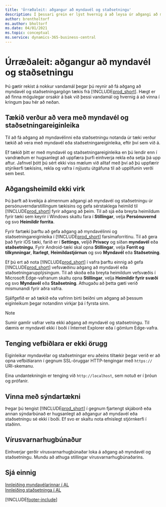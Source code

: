 ```yaml
---
title: 'Úrræðaleit: aðgangur að myndavél og staðsetningu'
description: Í þessari grein er lýst hvernig á að leysa úr aðgangi að myndavél og staðsetningarupplýsingum í Business Central.
author: brentholtorf
ms.author: bholtorf
ms.date: 04/01/2021
ms.topic: conceptual
ms.service: dynamics-365-business-central
---
```


# <a name="troubleshooting-accessing-camera-and-location"></a>Úrræðaleit: aðgangur að myndavél og staðsetningu

Þú gætir rekist á nokkur vandamál þegar þú reynir að fá aðgang að myndavél og staðsetningargögn tækis frá [!INCLUDE[prod_short](includes/prod_short.md)]. Hægt er að finna mögulegar orsakir á bak við þessi vandamál og hvernig á að vinna í kringum þau hér að neðan.

## <a name="device-must-have-camera-and-location-capabilities"></a>Tækið verður að vera með myndavél og staðsetningareiginleika

Til að fá aðgang að myndavélinni eða staðsetningu notanda úr tæki verður tækið að vera með myndavél eða staðsetningareiginleika, eftir því sem við á.

Ef tækið þitt er með myndavél og staðsetningareiginleika en þú lendir enn í vandræðum er hugsanlegt að uppfæra þurfi einhverja rekla eða setja þá upp aftur. Jafnvel þótt þú sért ekki viss mælum við alltaf með því að þú uppfærir stýrikerfi tækisins, rekla og vafra í nýjustu útgáfuna til að upplifunin verði sem best.

## <a name="access-permissions-not-enabled"></a>Aðgangsheimild ekki virk

Þú þarft að kveikja á almennum aðgangi að myndavél og staðsetningu úr persónuverndarstillingum tækisins og gefa sérstaklega heimild til [!INCLUDE[prod_short](includes/prod_short.md)] fyrir aðgang að þeim. Til að sjá eða breyta heimildum fyrir tæki sem keyrir í Windows skaltu fara í **Stillingar**, velja **Persónuvernd** og svo **Heimildir forrita**. 

Fyrir fartæki þarftu að gefa aðgang að myndavélinni og staðsetningareiginleika í [!INCLUDE[prod_short](includes/prod_short.md)] farsímaforritinu. Til að gera það fyrir  iOS  tæki, farið er í  **Settings**, veljið  **Privacy** og síðan  **myndavél**  eða  **staðsetningu**. Fyrir Android-tæki skal opna **Stillingar**, velja **Forrit og tilkynningar**, **Ítarlegt**, **Heimildastjórnun** og svo **Myndavél** eða **Staðsetning**.

Ef þú ert að nota [!INCLUDE[prod_short](includes/prod_short.md)] í vafra þarftu einnig að gefa [!INCLUDE[prod_short](includes/prod_short.md)] vefsvæðinu aðgang að myndavél eða staðsetningarupplýsingum. Til að skoða eða breyta heimildum vefsvæðis í Microsoft Edge-vafranum skaltu opna **Stillingar**, velja **Heimildir fyrir svæði** og svo **Myndavél** eða **Staðsetning**. Athugaðu að þetta gæti verið mismunandi fyrir aðra vafra.

Sjálfgefið er að tækið eða vafrinn birti beiðni um aðgang að þessum eiginleikum þegar notandinn virkjar þá í fyrsta sinn.

> [!NOTE]  
> Sumir gamlir vafrar veita ekki aðgang að myndavél og staðsetningu. Til dæmis er myndavél ekki í boði í Internet Explorer eða í gömlum Edge-vafra.

## <a name="web-client-connection-not-secure"></a>Tenging vefbiðlara er ekki örugg

Eiginleikar myndavélar og staðsetningar eru aðeins tiltækir þegar verið er að opna vefbiðlarann í gegnum SSL-öruggar HTTP-tengingar með `https://` URI-skemanu. 

Eina undantekningin er tenging við `http://localhost`, sem notuð er í þróun og prófanir.


## <a name="work-with-virtualization-technologies"></a>Vinna með sýndartækni

Þegar þú tengist [!INCLUDE[prod_short](includes/prod_short.md)] í gegnum fjartengt skjáborð eða annan sýndarbúnað er hugsanlegt að aðgangur að myndavél eða staðsetningu sé ekki í boði. Ef svo er skaltu nota efnislegt stjórnkerfi í staðinn.

## <a name="antivirus-software"></a>Vírusvarnarhugbúnaður
Einhverjar gerðir vírusvarnarhugbúnaðar loka á aðgang að myndavél og staðsetningu. Mundu að athuga stillingar vírusvarnarhugbúnaðarins.

## <a name="see-also"></a>Sjá einnig
[Innleiðing myndavélarinnar í AL](/dynamics365/business-central/dev-itpro/developer/devenv-implement-camera-al)  
[Innleiðing staðsetninga í AL](/dynamics365/business-central/dev-itpro/developer/devenv-implement-location-al)


[!INCLUDE[footer-include](includes/footer-banner.md)]
